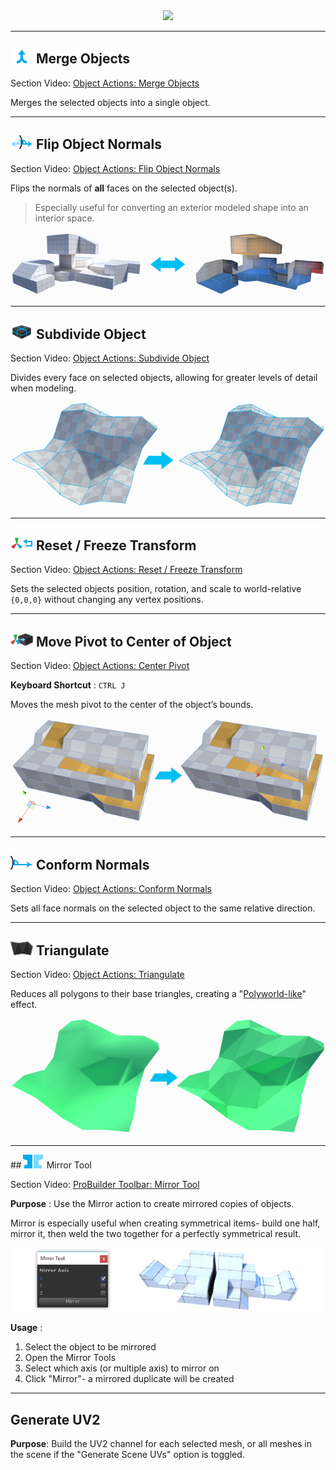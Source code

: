 <!-- #Video: Object Actions

[![ProBuilder Fundamentals Video](../images/VideoLink_YouTube_768.png)](@todo)
 -->

<div style="text-align:center">
<img src="../../images/Toolbar_ObjectActions.png">
</div>

---

## ![Merge Objects Icon](../images/icons/Object_Merge.png "Merge Objects Icon") Merge Objects

<div class="video-link-missing">
Section Video: <a href="@todo">Object Actions: Merge Objects</a>
</div>

Merges the selected objects into a single object.

---

## ![Flip Object Normals Icon](../images/icons/Object_FlipNormals.png "Flip Object Normals Icon") Flip Object Normals
<div class="video-link-missing">

Section Video: <a href="@todo">Object Actions: Flip Object Normals</a>
</div>

Flips the normals of **all** faces on the selected object(s).

> Especially useful for converting an exterior modeled shape into an interior space.

![Flip Object Normals Example](../images/FlipObjectNormals_Example.png "Flip Object Normals Example")

---

## ![Subdivide Objects Icon](../images/icons/Object_Subdivide.png "Subdivide Objects Icon") Subdivide Object

<div class="video-link-missing">
Section Video: <a href="@todo">Object Actions: Subdivide Object</a>
</div>

Divides every face on selected objects, allowing for greater levels of detail when modeling.

![Subdivide Object Example](../images/SubdivideObject_Example.png "Subdivide Object Example")

---

## ![Reset Transform Icon](../images/icons/Pivot_Reset.png "Reset Transform Icon") Reset / Freeze Transform

<div class="video-link-missing">
Section Video: <a href="@todo">Object Actions: Reset / Freeze Transform</a>
</div>

Sets the selected objects position, rotation, and scale to world-relative `{0,0,0}` without changing any vertex positions.

---

## ![Center Pivot Icon](../images/icons/Pivot_CenterOnObject.png "Center Pivot Icon") Move Pivot to Center of Object

<div class="video-link-missing">
Section Video: <a href="@todo">Object Actions: Center Pivot</a>
</div>

**Keyboard Shortcut** : `CTRL J`

Moves the mesh pivot to the center of the object’s bounds.

![Center Pivot Example](../images/CenterPivot_Example.png "Center Pivot Example")

---

## ![Conform Normals Icon](../images/icons/Object_ConformNormals.png "Conform Normals Icon") Conform Normals

<div class="video-link-missing">
Section Video: <a href="@todo">Object Actions: Conform Normals</a>
</div>

Sets all face normals on the selected object to the same relative direction.

---

## ![Triangulate Icon](../images/icons/Object_Triangulate.png "Triangulate Icon") Triangulate

<div class="video-link-missing">
Section Video: <a href="@todo">Object Actions: Triangulate</a>
</div>

Reduces all polygons to their base triangles, creating a "[Polyworld-like](http://qt-ent.com/PolyWorld/)" effect.

![Triangulate Object Example](../images/TriangulateObject_Example.png "Triangulate Object Example")

---

<a id="mirror"></a>
##![Mirror Tool Icon](../images/icons/Object_Mirror.png "Mirror Tool Icon") Mirror Tool

<div class="video-link-missing">
Section Video: <a href="@todo link vid section">ProBuilder Toolbar: Mirror Tool</a>
</div>

**Purpose** : Use the Mirror action to create mirrored copies of objects.

Mirror is especially useful when creating symmetrical items- build one half, mirror it, then weld the two together
for a perfectly symmetrical result.

![Mirror Tool Example](../images/Mirror-Panel_WithExample.png "Mirror Tool Example")

**Usage** :

1. Select the object to be mirrored
1. Open the Mirror Tools
1. Select which axis (or multiple axis) to mirror on
1. Click "Mirror"- a mirrored duplicate will be created

---

<a id="generateuv2"></a>
## Generate UV2

**Purpose**: Build the UV2 channel for each selected mesh, or all meshes in the scene if the "Generate Scene UVs" option is toggled.
